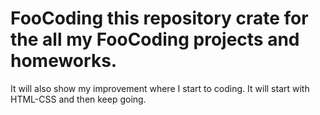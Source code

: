 # FooCoding this repository crate for the all my FooCoding projects and homeworks.
It will also show my improvement where I start to coding.
It will start with HTML-CSS and then keep going.
